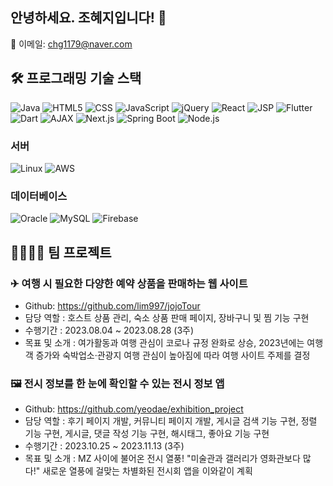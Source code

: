 ## 안녕하세요. 조혜지입니다! 👋

📧 이메일: chg1179@naver.com

## 🛠 프로그래밍 기술 스택

![Java](https://img.shields.io/badge/Java-007396?style=for-the-badge&logo=java&logoColor=white)
![HTML5](https://img.shields.io/badge/HTML5-E34F26?style=for-the-badge&logo=html5&logoColor=white)
![CSS](https://img.shields.io/badge/CSS-1572B6?style=for-the-badge&logo=css3&logoColor=white)
![JavaScript](https://img.shields.io/badge/JavaScript-F7DF1E?style=for-the-badge&logo=javascript&logoColor=black)
![jQuery](https://img.shields.io/badge/jQuery-0769AD?style=for-the-badge&logo=jquery&logoColor=white)
![React](https://img.shields.io/badge/React-61DAFB?style=for-the-badge&logo=react&logoColor=black)
![JSP](https://img.shields.io/badge/JSP-007396?style=for-the-badge&logoColor=white)
![Flutter](https://img.shields.io/badge/Flutter-02569B?style=for-the-badge&logo=flutter&logoColor=white)
![Dart](https://img.shields.io/badge/Dart-0175C2?style=for-the-badge&logo=dart&logoColor=white)
![AJAX](https://img.shields.io/badge/AJAX-009688?style=for-the-badge&logoColor=white)
![Next.js](https://img.shields.io/badge/Next.js-000000?style=for-the-badge&logo=next.js&logoColor=white)
![Spring Boot](https://img.shields.io/badge/SpringBoot-6DB33F?style=for-the-badge&logo=spring&logoColor=white)
![Node.js](https://img.shields.io/badge/Node.js-339933?style=for-the-badge&logo=node.js&logoColor=white)

### 서버

![Linux](https://img.shields.io/badge/Linux-FCC624?style=for-the-badge&logo=linux&logoColor=black)
![AWS](https://img.shields.io/badge/AWS-232F3E?style=for-the-badge&logo=amazon-aws&logoColor=white)

### 데이터베이스

![Oracle](https://img.shields.io/badge/Oracle-F80000?style=for-the-badge&logo=oracle&logoColor=white)
![MySQL](https://img.shields.io/badge/MySQL-4479A1?style=for-the-badge&logo=mysql&logoColor=white)
![Firebase](https://img.shields.io/badge/Firebase-FFCA28?style=for-the-badge&logo=firebase&logoColor=black)


## 👨‍👩‍👧‍👦 팀 프로젝트

### ✈ 여행 시 필요한 다양한 예약 상품을 판매하는 웹 사이트
- Github: https://github.com/lim997/jojoTour
- 담당 역할 : 호스트 상품 관리, 숙소 상품 판매 페이지, 장바구니 및 찜 기능 구현
- 수행기간 : 2023.08.04 ~ 2023.08.28 (3주)
- 목표 및 소개 : 여가활동과 여행 관심이 코로나 규정 완화로 상승, 2023년에는 여행객 증가와 숙박업소·관광지 여행 관심이 높아짐에 따라 여행 사이트 주제를 결정


### 🖼 전시 정보를 한 눈에 확인할 수 있는 전시 정보 앱
- Github: https://github.com/yeodae/exhibition_project
- 담당 역할 : 후기 페이지 개발, 커뮤니티 페이지 개발, 게시글 검색 기능 구현, 정렬 기능 구현, 게시글, 댓글 작성 기능 구현, 해시태그, 좋아요 기능 구현
- 수행기간 : 2023.10.25 ~ 2023.11.13 (3주)
- 목표 및 소개 : MZ 사이에 불어온 전시 열풍!
"미술관과 갤러리가 영화관보다 많다!" 새로운 열풍에 걸맞는 차별화된 전시회 앱을 이와같이 계획
